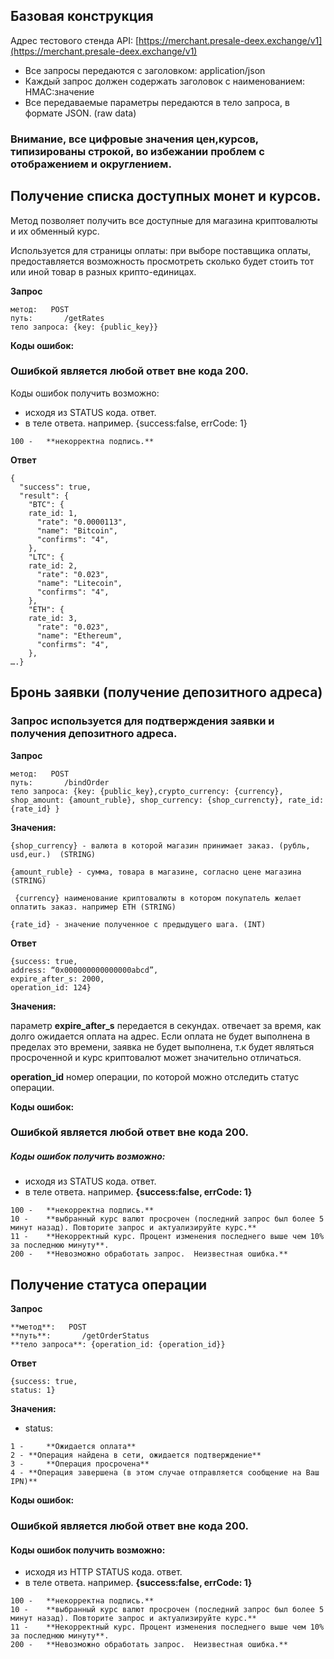 ## **Базовая конструкция**

Адрес тестового стенда API: [https://merchant.presale-deex.exchange/v1](https://merchant.presale-deex.exchange/v1)

* Все запросы передаются с заголовком: application/json 
*  Каждый запрос должен содержать заголовок с наименованием: HMAC:значение
* Все передаваемые параметры передаются в тело запроса, в формате JSON. (raw data)


### **Внимание, все цифровые значения цен,курсов, типизированы строкой, во избежании проблем с отображением и округлением.**


## Получение списка доступных монет и курсов. 

Метод позволяет получить все доступные для магазина криптовалюты и их обменный курс.

Используется для страницы оплаты: при выборе поставщика оплаты, предоставляется возможность просмотреть сколько будет стоить тот или иной товар в разных крипто-единицах.

**Запрос**


    метод: 	 POST
    путь:    	/getRates
    тело запроса: {key: {public_key}}

**Коды ошибок:**

### Ошибкой является любой ответ вне кода 200.

Коды ошибок получить возможно:
*   исходя из STATUS кода. ответ.
*   в теле ответа. например. {success:false, errCode: 1}

```
100 - 	**некорректна подпись.**
```

**Ответ**


```
{
  "success": true,
  "result": {
    "BTC": {
	rate_id: 1,
      "rate": "0.0000113",
      "name": "Bitcoin",
      "confirms": "4",
    },
    "LTC": {
	rate_id: 2,
      "rate": "0.023",
      "name": "Litecoin",
      "confirms": "4",
    },
    "ETH": {
	rate_id: 3,
      "rate": "0.023",
      "name": "Ethereum",
      "confirms": "4",
    },
….}
```


## **Бронь заявки (получение депозитного адреса)**

### Запрос используется для подтверждения заявки и получения депозитного адреса.

**Запрос**


    метод: 	 POST
    путь:    	/bindOrder
    тело запроса: {key: {public_key},crypto_currency: {currency}, shop_amount: {amount_ruble}, shop_currency: {shop_currencty}, rate_id:{rate_id} }

**Значения:**


    {shop_currency} - валюта в которой магазин принимает заказ. (рубль, usd,eur.)  (STRING)

    {amount_ruble} - сумма, товара в магазине, согласно цене магазина  (STRING)

     {currency} наименование криптовалюты в котором покупатель желает оплатить заказ. например ETH (STRING)

    {rate_id} - значение полученное с предыдущего шага. (INT)

**Ответ**

```
{success: true,
address: “0x000000000000000abcd”,
expire_after_s: 2000,
operation_id: 124}
```

**Значения:**

параметр **expire_after_s** передается в секундах. отвечает за время, как долго  ожидается оплата на адрес. Если оплата не будет выполнена в пределах это времени, заявка не будет выполнена, т.к будет являться просроченной и курс криптовалют может значительно отличаться.

**operation_id** номер операции, по которой можно отследить статус операции.

**Коды ошибок:**

### Ошибкой является любой ответ вне кода 200.

##### Коды ошибок получить возможно:

*   исходя из STATUS кода. ответ.
*   в теле ответа. например. **{success:false, errCode: 1}**

```
100 - 	**некорректна подпись.**
10 - 	**выбранный курс валют просрочен (последний запрос был более 5 минут назад). Повторите запрос и актуализируйте курс.**
11 - 	**Некорректный курс. Процент изменения последнего выше чем 10% за последнюю минуту**.
200 -	**Невозможно обработать запрос.  Неизвестная ошибка.**
```

## **Получение статуса операции**

**Запрос**


    **метод**: 	 POST
    **путь**:    	/getOrderStatus
    **тело запроса**: {operation_id: {operation_id}}



**Ответ**

```
{success: true,
status: 1}
```

**Значения:**


- status:
```
1 - 	**Ожидается оплата**
2 -	**Операция найдена в сети, ожидается подтверждение**
3 - 	**Операция просрочена**
4 -	**Операция завершена (в этом случае отправляется сообщение на Ваш IPN)**
```

**Коды ошибок:**

### Ошибкой является любой ответ вне кода 200.

#### Коды ошибок получить возможно:
*   исходя из HTTP STATUS кода. ответ.
*   в теле ответа. например. **{success:false, errCode: 1}**

```
100 - 	**некорректна подпись.**
10 - 	**выбранный курс валют просрочен (последний запрос был более 5 минут назад). Повторите запрос и актуализируйте курс.**
11 - 	**Некорректный курс. Процент изменения последнего выше чем 10% за последнюю минуту**.
200 -	**Невозможно обработать запрос.  Неизвестная ошибка.**
```
